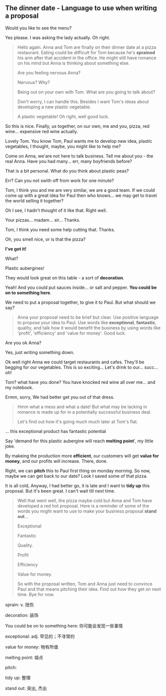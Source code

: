 ## The dinner date - Language to use when writing a proposal

Would you like to see the menu?

Yes please. I was asking the lady actually. Oh right.

> Hello again. Anna and Tom are finally on their dinner date at a pizza restaurant. Eating could be difficult for Tom because he's **sprained** his arm after that accident in the office. He might still have romance on his mind but Anna is thinking about something else.
> 
> Are you feeling nervous Anna?
> 
> Nervous? Why? 
> 
> Being out on your own with Tom. What are you going to talk about?
> 
> Don't worry, I can handle this. Besides I want Tom's ideas about developing a new plastic vegetable. 
> 
> A plastic vegetable! Oh right, well good luck.

So this is nice. Finally, us together, on our own, me and you, pizza, red wine... expensive red wine actually.

Lovely Tom. You know Tom, Paul wants me to develop new idea, plastic vegetables, I thought, maybe, you might like to help me?

Come on Anna, we'are not here to talk business. Tell me about you - the real Anna. Have you had many... err, many boyfriends before? 

That is a bit personal. What do you think about plastic peas?

Err? Can you not swith off from work for one minute?

Tom, I think you and me are very similar, we are a good team. If we could come up with a great idea for Paul then who knows... we may get to travel the world selling it together? 

Oh I see, I hadn't thought of it like that. Right well.

Your pizzas... madam... sir... Thanks.

Tom, I think you need some help cutting that. Thanks.

Oh, you smell nice, or is that the pizza?

**I've got it!**

What? 

Plastic aubergines!

They would look great on this table - a sort of **decoration**.

Yeah! And you could put sauces inside... or salt and pepper. **You could be on to something here**.

We need to put a proposal together, to give it to Paul. But what should we say?

> Anna your proposal need to be brief but clear. Use positive language to propose your idea to Paul. Use words like **exceptional**, **fantastic**, quality, and talk how it would benefit the business by using words like 'profit', 'efficiency' and 'value for money'. Good luck.

Are you ok Anna? 

Yes, just writing something down. 

Ok well right Anna we could target restaurants and cafes. They'll be begging for our vegetables. This is so exciting... Let's drink to our... succ... oh!

Tom? what have you done? You have knocked red wine all over me... and my notebook.

Ermm, sorry, We had better get you out of that dress. 

> Hmm what a mess and what a date! But what may be lacking in romance is made up for in a potentially successful business deal. 
> 
> Let's find out how it's going much much later at Tom's flat.

... this exceptional product has fantastic potential

Say 'demand for this plastic aubergine will reach **melting point**', my little joke. 

By makeing the production more **efficient**, our customers will get **value for money**, and our profits will increase. There, done. 

Right, we can **pitch** this to Paul first thing on monday morning. So now, maybe we can get back to our date? Look I saved some of that pizza. 

It is all cold, Anyway, I had better go, it is late and I want to **tidy up** this proposal. But it's been great. I can't wait till next time. 

> Well that went well, the pizza maybe cold but Anna and Tom have developed a red hot proposal. Here is a reminder of some of the words you might want to use to make your business proposal **stand out**...
> 
> Exceptional
> 
> Fantastic
> 
> Quality.
> 
> Profit
> 
> Efficiency
> 
> Value for money.
> 
> So with the proposal written, Tom and Anna just need to convince Paul and  that means pitching their idea. Find out how they get on next time. Bye for now.

sprain: v. 扭伤

decoration: 装饰

You could be on to something here: 你可能会发现一些事情

exceptional: adj. 罕见的；不寻常的

value for money: 物有所值

melting point: 熔点

pitch: 

tidy up: 整理

stand out: 突出, 杰出

